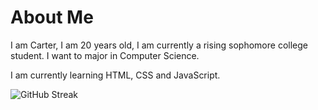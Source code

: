 # About Me

I am Carter, I am 20 years old, I am currently a rising sophomore college student. I want to major in Computer Science.

I am currently learning HTML, CSS and JavaScript.

![GitHub Streak](https://github-readme-streak-stats.herokuapp.com?user=Carter028&count_private=true&theme=github-dark&date_format=M%20j%5B%2C%20Y%5D)
